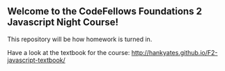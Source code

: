 
## Welcome to the CodeFellows Foundations 2 Javascript Night Course!
 
 This repository will be how homework is turned in.
 
 Have a look at the textbook for the course: http://hankyates.github.io/F2-javascript-textbook/
